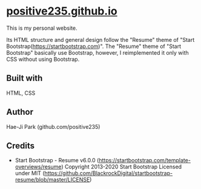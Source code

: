 # <a href="https://positive235.github.io">positive235.github.io</a>

This is my personal website.

Its HTML structure and general design follow the "Resume" theme of "Start Bootstrap(https://startbootstrap.com)". The "Resume" theme of "Start Bootstrap" basically use Bootstrap, however, I reimplemented it only with CSS without using Bootstrap.

## Built with

HTML, CSS

## Author

Hae-Ji Park (github.com/positive235)

## Credits

- Start Bootstrap - Resume v6.0.0 (https://startbootstrap.com/template-overviews/resume)
Copyright 2013-2020 Start Bootstrap Licensed under MIT (https://github.com/BlackrockDigital/startbootstrap-resume/blob/master/LICENSE)
